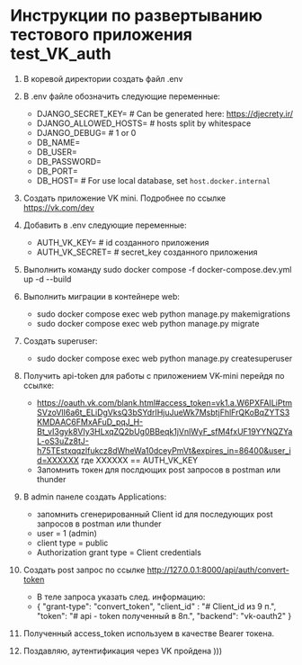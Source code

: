 # Инструкции по развертыванию тестового приложения test_VK_auth

1. В коревой директории создать файл .env
2. В .env файле обозначить следующие переменные:
    * DJANGO_SECRET_KEY=        # Can be generated here: <https://djecrety.ir/>
    * DJANGO_ALLOWED_HOSTS=     # hosts split by whitespace
    * DJANGO_DEBUG=             # 1 or 0
    * DB_NAME=
    * DB_USER=
    * DB_PASSWORD=
    * DB_PORT=
    * DB_HOST= # For use local database, set `host.docker.internal`

3. Создать приложение VK mini. Подробнее по ссылке <https://vk.com/dev>
4. Добавить в .env следующие переменные:
    * AUTH_VK_KEY= # id созданного приложения
    * AUTH_VK_SECRET= # secret_key созданного приложения
5. Выполнить команду sudo docker compose -f docker-compose.dev.yml up -d --build
6. Выполнить миграции в контейнере web:
    * sudo docker compose exec web python manage.py makemigrations
    * sudo docker compose exec web python manage.py migrate
7. Создать superuser:
    * sudo docker compose exec web python manage.py createsuperuser
8. Получить api-token для работы с приложением VK-mini перейдя по ссылке:

    * <https://oauth.vk.com/blank.html#access_token=vk1.a.W6PXFAILiPtmSVzoVlI6a6t_ELiDgVksQ3bSYdrIHjuJueWk7MsbtjFhlFrQKoBqZYTS3KMDAAC6FMxAFuD_pqJ_H-Bt_vI3gyk8VIy3HLxqZQ2bUg0BBeqk1jVnlWyF_sfM4fxUF19YYNQZYaL-oS3uZz8tJ-h75TEstxqqzlfukcz8dWheWa10dceyPmVt&expires_in=86400&user_id=XXXXXX> где XXXXXX == AUTH_VK_KEY
    * Запомнить токен для послдющих post запросов в postman или thunder

9. В admin панеле создать Applications:
    * запомнить сгенерированный Client id для последующих post запросов в postman или thunder
    * user = 1 (admin)
    * client type = public
    * Authorization grant type = Client credentials

10. Создать post запрос по ссылке <http://127.0.0.1:8000/api/auth/convert-token>
    * В теле запроса указать след. информацию:
    * {
        "grant-type": "convert_token",
        "client_id" : "# Client_id из 9 п.",
        "token": "# api - token полученный в 8п.",
        "backend": "vk-oauth2"
    }
11. Полученный access_token используем в качестве Bearer токена.
12. Поздавляю, аутентификация через VK пройдена )))
